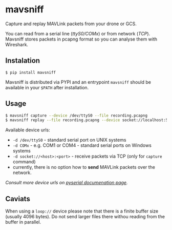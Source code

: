 # mavsniff

Capture and replay MAVLink packets from your drone or GCS.

You can read from a serial line (_ttyS0/COMx_) or from network (_TCP_). Mavsniff stores packets in pcapng format
so you can analyse them with Wireshark.

## Instalation

```$ pip install mavsniff```

Mavsniff is distributed via PYPI and an entrypoint `mavsniff` should be available in your `$PATH` after installation.

## Usage

```bash
$ mavsniff capture --device /dev/ttyS0 --file recording.pcapng
$ mavsniff replay --file recording.pcapng --device socket://localhost:5467 
```

Available device urls:
 * `-d /dev/ttyS0` - standard serial port on UNIX systems
 * `-d COMx` - e.g. COM1 or COM4 - standard serial ports on Windows systems
 * `-d socket://<host>:<port>` - receive packets via TCP (only for `capture` command)
 * currently, there is no option how to **send** MAVLink packets over the network.
 
_Consult more device urls on [pyserial documenation page](https://pyserial.readthedocs.io/en/latest/url_handlers.html)._


## Caviats

When using a `loop://` device please note that there is a finite buffer size (usually 4096 bytes). Do not
send larger files there withou reading from the buffer in parallel.